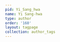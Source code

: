 ```yaml
---
pid: Yi_Sang_hwa
name: Yi Sang-hwa
type: author
order: '160'
layout: tagpage
collection: author_tags
---
```

